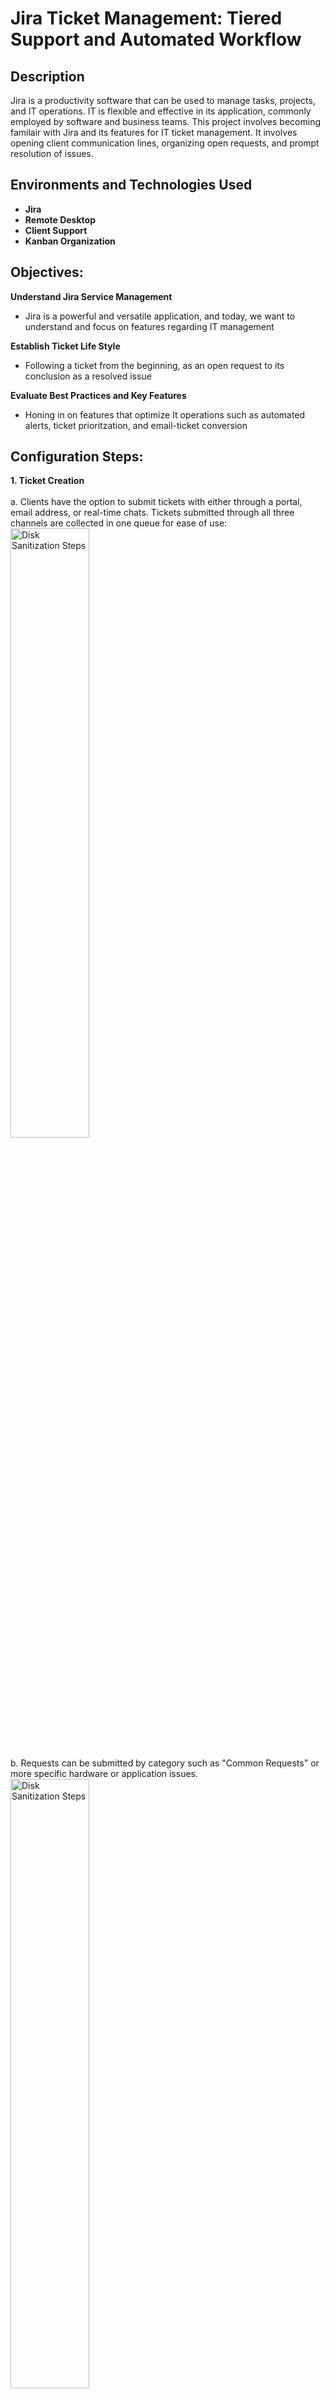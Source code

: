 <h1>Jira Ticket Management: Tiered Support and Automated Workflow</h1>


<h2>Description</h2>
Jira is a productivity software that can be used to manage tasks, projects, and IT operations. IT is flexible and effective in its application, commonly employed by software and business teams. This project involves becoming familair with Jira and its features for IT ticket management. It involves opening client communication lines, organizing open requests, and prompt resolution of issues. 
<br/>


<h2>Environments and Technologies Used</h2>

- <b>Jira</b>
- <b>Remote Desktop</b>
- <b>Client Support</b>
- <b>Kanban Organization</b>

<h2>Objectives:</h2>

<b>Understand Jira Service Management</b>
- Jira is a powerful and versatile application, and today, we want to understand and focus on features regarding IT management 

<b>Establish Ticket Life Style</b>
- Following a ticket from the beginning, as an open request to its conclusion as a resolved issue
 
<b>Evaluate Best Practices and Key Features</b>
- Honing in on features that optimize It operations such as automated alerts, ticket prioritzation, and email-ticket conversion 


<h2>Configuration Steps:</h2>

__1. Ticket Creation__ <br/>
<br/>
a. Clients have the option to submit tickets with either through a portal, email address, or real-time chats. Tickets submitted through all three channels are collected in one queue for ease of use: <br/>
<img src="https://github.com/henrykim-projects/jira_ticketmanagement/blob/e363cb21fc788ab0b725805b2dfb69e86f742928/images/jira_1.PNG" height="50%" width="50%" alt="Disk Sanitization Steps"/>
<br/> 
<br/>
b. Requests can be submitted by category such as "Common Requests" or more specific hardware or application issues. <br/>
<img src="https://github.com/henrykim-projects/jira_ticketmanagement/blob/4111203b8a55746b597952c64a6fc1b12c7e2622/images/jira_2.PNG" height="50%" width="50%" alt="Disk Sanitization Steps"/>
<br /> 
Once an option is selected, the user can elaborate and provide information on their issue:
<img src="https://github.com/henrykim-projects/jira_ticketmanagement/blob/4111203b8a55746b597952c64a6fc1b12c7e2622/images/jira_3.PNG" height="50%" width="50%" alt="Disk Sanitization Steps"/>
<br />  
<br />
__2. Responding to Tickets__ <br/>
<br/>
a. Submitted tickets appear in a queue. The queue contains helpful information such as request type, the reporter, summary, time created, and status. 'Open' indicates tickets that are ready for work while 'Waiting for Support' tickets need a response from the IT team.: <br/>
<img src="https://github.com/henrykim-projects/jira_ticketmanagement/blob/9f40d4fe26704066f4697824795eda5001725df0/images/jira_6.PNG" height="50%" width="50%" alt="Disk Sanitization Steps"/>
<br/> 
<br/>
b. The status of the ticket can be further changed. For example, they can be elevated to a higher tier for further support, cancelled when the user no longer needs support, and resolved for when the issue is done: <br/>
<img src="https://github.com/henrykim-projects/jira_ticketmanagement/blob/02921ef59197addbe046df564ca11e07da68fc4c/images/jira_14.PNG" height="50%" width="50%" alt="Disk Sanitization Steps"/>
<br/> 
When the IT staff decides to assign themselves a ticket, the issue's urgency and impact are indicated, lending themselves to triage and risk management for issues that affect a higher volume of devices or severity:  
<img src="https://github.com/henrykim-projects/jira_ticketmanagement/blob/02921ef59197addbe046df564ca11e07da68fc4c/images/jira_7.PNG" height="50%" width="50%" alt="Disk Sanitization Steps"/>
<br/> 
<br/>
c. With the ticket assigned, the IT analyst responds to the requester to gather more information or help them with a solution, while exercising excellent customer service:<br/>
<img src="https://github.com/henrykim-projects/jira_ticketmanagement/blob/ebd7f1915813c0daec27e553013ab0bce1b65b0d/images/jira_9.PNG" height="50%" width="50%" alt="Disk Sanitization Steps"/>
<br/> 
<br/>
d. When the issue is successfully resolved, IT support can mark it done- additional documentation such as linked issues can be shared internally to avoid similar blockers in the future: <br/>
<img src="https://github.com/henrykim-projects/jira_ticketmanagement/blob/e7729dd9f15b0c4675654603a3bbf16869b7b023/images/jira_10.PNG" height="50%" width="50%" alt="Disk Sanitization Steps"/>
<br/> 
<br/>
__3. DHCP Server Configuration__ <br/>
<br/>
a. Add DHCP in server roles for remote server adiministration: <br/>
<img src="https://github.com/henrykim-projects/activedirectory_config/blob/07da8f3778af75e098ea64190f55abed46404224/images/nc_24.PNG" height="50%" width="50%" alt="Disk Sanitization Steps"/>
<br/> 
<br/>
b. Manually configure the scope, the range of IP addresses, available as well as the subnet mask : <br/>
<img src="https://github.com/henrykim-projects/activedirectory_config/blob/07da8f3778af75e098ea64190f55abed46404224/images/nc_25.PNG" height="50%" width="50%" alt="Disk Sanitization Steps"/>
<br/> 
<br/>
<img src="https://github.com/henrykim-projects/activedirectory_config/blob/07da8f3778af75e098ea64190f55abed46404224/images/nc_26.PNG" height="50%" width="50%" alt="Disk Sanitization Steps"/>
<br/> 
<br/>
c. It is possible to set the duration for distributed IP addresses. This is commonly seen in cafes, where Wi-Fi access is limited to a couple hours, and additional purchase is necessaru for reconnection: <br/>
<img src="https://github.com/henrykim-projects/activedirectory_config/blob/07da8f3778af75e098ea64190f55abed46404224/images/nc_27.PNG" height="50%" width="50%" alt="Disk Sanitization Steps"/>
<br/> 
<br/>
d. Set the default gateway, as well as the DNS server, to the Domain Controller's IP address: <br/>
<img src="https://github.com/henrykim-projects/activedirectory_config/blob/07da8f3778af75e098ea64190f55abed46404224/images/nc_28.PNG" height="50%" width="50%" alt="Disk Sanitization Steps"/>
<br/> 
<br/>
<img src="https://github.com/henrykim-projects/activedirectory_config/blob/07da8f3778af75e098ea64190f55abed46404224/images/nc_29.PNG" height="50%" width="50%" alt="Disk Sanitization Steps"/>
<br/> 
<br/>
e. Now the network is ready to provide IP addresses within a scope for new users. Current leases, policies, and other management tools are available to facilitate user access: <br/>
<img src="https://github.com/henrykim-projects/activedirectory_config/blob/07da8f3778af75e098ea64190f55abed46404224/images/nc_30.PNG" height="50%" width="50%" alt="Disk Sanitization Steps"/>
<br/> 
<br/>
</p>

<h2>Final Thoughts</h2>
Now that DHCP/DNS, Remote Access, and Domain Services are fully configured, we are ready to add users to our network. Active Directory demonstrated many features that give granular control to how and to whom internet is provided. We also saw modes of access management and identity security in the form of organizational units, admin account controls, and IP lease durations. In the final step, we will add users generated through a Powershell script and confirm network connectivity through a DHCP-provided IP address. 
<br><br/>
<!--
 ```diff
- text in red
+ text in green
! text in orange
# text in gray
@@ text in purple (and bold)@@
```
--!>
